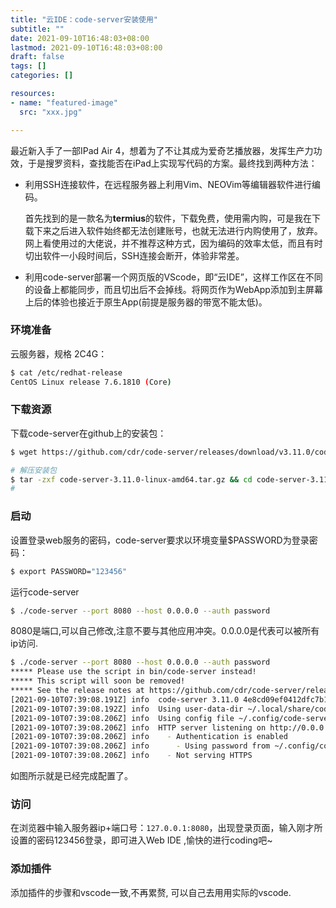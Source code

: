 ```yaml
---
title: "云IDE：code-server安装使用"
subtitle: ""
date: 2021-09-10T16:48:03+08:00
lastmod: 2021-09-10T16:48:03+08:00
draft: false
tags: []
categories: []

resources:
- name: "featured-image"
  src: "xxx.jpg"

---
```


最近新入手了一部IPad Air 4，想着为了不让其成为爱奇艺播放器，发挥生产力功效，于是搜罗资料，查找能否在iPad上实现写代码的方案。最终找到两种方法：

- 利用SSH连接软件，在远程服务器上利用Vim、NEOVim等编辑器软件进行编码。

  首先找到的是一款名为**termius**的软件，下载免费，使用需内购，可是我在下载下来之后进入软件始终都无法创建账号，也就无法进行内购使用了，放弃。网上看使用过的大佬说，并不推荐这种方式，因为编码的效率太低，而且有时切出软件一小段时间后，SSH连接会断开，体验非常差。

- 利用code-server部署一个网页版的VScode，即“云IDE”，这样工作区在不同的设备上都能同步，而且切出后不会掉线。将网页作为WebApp添加到主屏幕上后的体验也接近于原生App(前提是服务器的带宽不能太低)。 

###  环境准备

云服务器，规格 2C4G：

```bash
$ cat /etc/redhat-release 
CentOS Linux release 7.6.1810 (Core)
```

###  下载资源

下载code-server在github上的安装包：

```sh
$ wget https://github.com/cdr/code-server/releases/download/v3.11.0/code-server-3.11.0-linux-amd64.tar.gz

# 解压安装包
$ tar -zxf code-server-3.11.0-linux-amd64.tar.gz && cd code-server-3.11.0-linux-amd64
#
```

###  启动

设置登录web服务的密码，code-server要求以环境变量$PASSWORD为登录密码：

```sh
$ export PASSWORD="123456"
```

运行code-server

```sh
$ ./code-server --port 8080 --host 0.0.0.0 --auth password
```

8080是端口,可以自己修改,注意不要与其他应用冲突。0.0.0.0是代表可以被所有ip访问.

```sh
$ ./code-server --port 8080 --host 0.0.0.0 --auth password
***** Please use the script in bin/code-server instead!
***** This script will soon be removed!
***** See the release notes at https://github.com/cdr/code-server/releases/tag/v3.4.0
[2021-09-10T07:39:08.191Z] info  code-server 3.11.0 4e8cd09ef0412dfc7b148b7639a692e20e4fd6dd
[2021-09-10T07:39:08.192Z] info  Using user-data-dir ~/.local/share/code-server
[2021-09-10T07:39:08.206Z] info  Using config file ~/.config/code-server/config.yaml
[2021-09-10T07:39:08.206Z] info  HTTP server listening on http://0.0.0.0:8080 
[2021-09-10T07:39:08.206Z] info    - Authentication is enabled
[2021-09-10T07:39:08.206Z] info      - Using password from ~/.config/code-server/config.yaml
[2021-09-10T07:39:08.206Z] info    - Not serving HTTPS

```

如图所示就是已经完成配置了。

###  访问

在浏览器中输入服务器ip+端口号：`127.0.0.1:8080`，出现登录页面，输入刚才所设置的密码123456登录，即可进入Web IDE ,愉快的进行coding吧~

###  添加插件

添加插件的步骤和vscode一致,不再累赘, 可以自己去用用实际的vscode.

